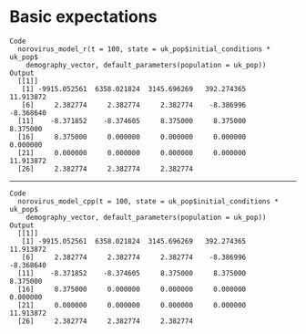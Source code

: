 # Basic expectations

    Code
      norovirus_model_r(t = 100, state = uk_pop$initial_conditions * uk_pop$
        demography_vector, default_parameters(population = uk_pop))
    Output
      [[1]]
       [1] -9915.052561  6358.021824  3145.696269   392.274365    11.913872
       [6]     2.382774     2.382774     2.382774    -8.386996    -8.368640
      [11]    -8.371852    -8.374605     8.375000     8.375000     8.375000
      [16]     8.375000     0.000000     0.000000     0.000000     0.000000
      [21]     0.000000     0.000000     0.000000     0.000000    11.913872
      [26]     2.382774     2.382774     2.382774
      

---

    Code
      norovirus_model_cpp(t = 100, state = uk_pop$initial_conditions * uk_pop$
        demography_vector, default_parameters(population = uk_pop))
    Output
      [[1]]
       [1] -9915.052561  6358.021824  3145.696269   392.274365    11.913872
       [6]     2.382774     2.382774     2.382774    -8.386996    -8.368640
      [11]    -8.371852    -8.374605     8.375000     8.375000     8.375000
      [16]     8.375000     0.000000     0.000000     0.000000     0.000000
      [21]     0.000000     0.000000     0.000000     0.000000    11.913872
      [26]     2.382774     2.382774     2.382774
      

